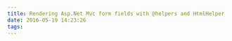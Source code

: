 ```yaml
---
title: Rendering Asp.Net Mvc form fields with @helpers and HtmlHelper
date: 2016-05-19 14:23:26
tags:
---
```

